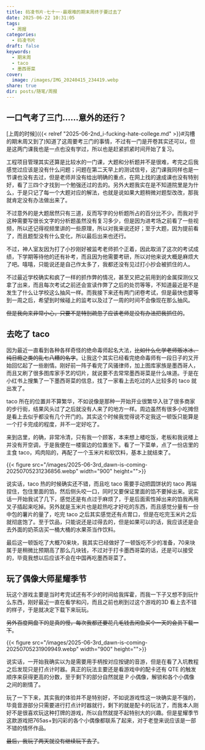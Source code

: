 ```yaml
---
title: 码凌书片·七十一·最艰难的期末周终于要过去了
date: 2025-06-22 10:31:05
tags:
  - 周报
categories:
  - 码凌书片
draft: false
keywords:
  - 期末周
  - taco
  - 墨西哥菜
cover:
  image: /images/IMG_20240415_234419.webp
share: true
dir: posts/随笔/周报
---
```


## 一口气考了三门……意外的还行？

[上周的时候]({{< relref "2025-06-2nd_i-fucking-hate-college.md" >}}#沟槽的期末周又到了)知道了这周要考三门的事情，不过有一门是开卷其实还可以，但是这两门课我也是一点也没有学过，所以也是赶紧抓紧时间开始了复习。

工程项目管理其实还算是比较水的一门课，大题和分析题并不是很难，考完之后我感觉过应该是没有什么问题；问题在第二天早上的测试信号，这门课我同样也是一节课也没有去过，但是老师并没有给出明确的重点，在网上找的速成课也没有特别好，看了三四个才找到一个勉强还过的去的。另外大题我实在是不知道院里是为什么，于是只记了每一个大题对应的解法，也就是说如果大题稍微对题型改改，那我就肯定没有办法做出来了。

不过意外的是大题居然只有三道，反而写字的分析题所占的百分比不少。而我对于这种需要写很长文字的分析题虽然没有复习多少，但是因为进考场之前看了一些视频，所以还记得视频里讲的一些原理，所以对我来说还好；至于大题，因为提前看了，而且题型没有什么变化，所以最后出来也还行。

不过，神人室友因为打了小抄刚好被监考老师抓个正着，因此取消了这次的考试成绩，下学期等待他的还有补考，而且因为他需要考研，所以对他来说大概是麻烦大了吧。嘻嘻，只能说还是自己作太多了，我都还没有见过打小抄会被抓住的人。

不过最近学校确实和疯了一样的抓作弊的情况，甚至又把之前用到的金属探测仪又拿了出来，而且每次考试之前还会宣读作弊了之后的处罚等等，不知道最近是不是发生了什么让学校这么抽风一样。而我接下来还有两门闭卷考试，但是最快也要等到一周之后，希望到时候碰上的监考以及过了一周的时间不会像现在那么抽风。

~~但是我向来非常小心，只要不是特别疏忽了应该老师是没有办法把我抓住的~~。

## 去吃了 taco

因为最近一直看到各种各样奇怪的绝命毒师起名大法，~~比如什么化学老师贩冰冰、纯日瘾之类的乱七八糟的名字~~。让我这个其实已经看完绝命毒师有一段日子的又开始回忆起了一些剧情。刚好前一阵子看完了风骚律师，加上图库家族是墨西哥人，而且又刷了很多图库家手艺的切片，就说要不去常常墨西哥菜是什么味道。于是在小红书上搜集了一下墨西哥菜的信息，找了一家看上去吃过的人比较多的 taco 就出发了。

taco 所在的位置并不算繁华，不如说像是那种一开始开业很繁华入驻了很多商家的步行街，结果风头过了之后就没有人来了的地方一样。周边虽然有很多小吃摊但是看上去似乎都没有几个开门的。其实这个时候我觉得说不定我这一顿饭只能算是一个打卡完成的程度，并不一定好吃了。

来到店里，的确，非常冷清，只有我一个顾客，本来想上楼吃饭，老板和我说楼上并没有开空调，于是我便在一楼窗边的位置坐下。看了一下菜单，点了一份店里的主食 taco，鸡肉陷的，再配了一个玉米片和软饮料，基本上就结束了。

{{< figure src="/images/2025-06-3rd_dawn-is-coming-20250705231236856.webp"  width="900" height="">}}

说实话，taco 热的时候确实还不错，而且吃 taco 需要手动把圆饼状的 taco 两端捏住，包住里面的馅，然后侧头咬一口，同时又要保证里面的馅不要掉出来。说实话一开始我试了几下，感觉还是有点过于麻烦了，于是后面索性掉出来的馅我再用叉子插起来吃掉。另外就是玉米片也是趁热吃才好吃的东西，而且感觉分量有一份中包的薯片的量了，吃完 taco 之后其实感觉还有点胃口，但是在吃完玉米片之后就彻底饱了。至于饮品，只能说还是过得去的，但是如果可以的话，我应该还是会去外面的奶茶店买一桶大桶的水果茶当作饮料。

最后这一顿饭吃了大概70来块，我其实已经做好了一顿饭吃不少的准备，70来块属于是稍微比预期高了那么几块钱，不过对于打卡墨西哥菜的话，还是可以接受的，毕竟我想以后应该不会在中国再吃墨西哥菜了。

## 玩了偶像大师星耀季节

玩这个游戏主要是当时考完试还有不少的时间给我挥霍，而我一下子又想不到玩什么东西，刚好最近一直在看学和闪，而且之前也刷到过这个游戏的3D 看上去不错的样子，于是就决定下载下来玩玩。

~~另外百度网盘下的是真的慢，每次我都还要花几毛钱去闲鱼买个一天的会员下载一下~~。

{{< figure src="/images/2025-06-3rd_dawn-is-coming-20250705231909949.webp"  width="900" height="">}}

说实话，一开始我确实以为是需要用手柄按对应按键的音游，但是在看了入坑教程之后发现只是打点计时器。真正的玩法主要还是看游戏中的配卡还有 QTE 的触发顺序来获得更高的分数，至于剩下的部分自然就是 P 小偶像，解锁和各个小偶像之间的剧情了。

玩了一下下来，其实我的体验并不是特别好，不如说游戏性这一块确实是不强的，毕竟音游部分只需要进行打点计时器就行，剩下的就是配卡的玩法了，而我本人刚好不是很喜欢玩这种打牌的游戏，所以自然就提不起特别大的兴趣。但是星耀季节这款游戏把765as+到闪彩的各个小偶像都联系了起来，对于老登来说应该是一部不错的情怀作品。

~~最后，我玩了两天就没有继续玩下去了~~。